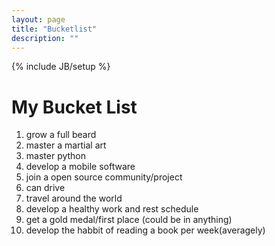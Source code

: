```yaml
---
layout: page
title: "Bucketlist"
description: ""
---
```

{% include JB/setup %}
# My Bucket List
1. grow a full beard
2. master a martial art
3. master python
4. develop a mobile software
5. join a open source community/project
6. can drive
7. travel around the world
8. develop a healthy work and rest schedule
9. get a gold medal/first place (could be in anything)
10. develop the habbit of reading a book per week(averagely)


